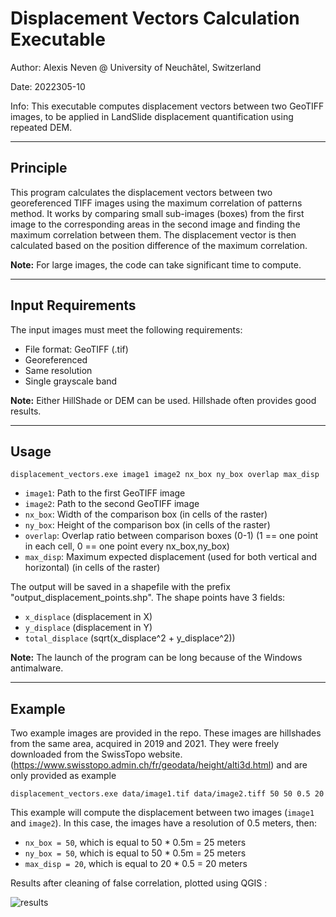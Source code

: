 # Displacement Vectors Calculation Executable

Author: Alexis Neven @ University of Neuchâtel, Switzerland

Date: 2022305-10

Info: This executable computes displacement vectors between two GeoTIFF images, to be applied in LandSlide displacement quantification using repeated DEM.

---

## Principle

This program calculates the displacement vectors between two georeferenced TIFF images using the maximum correlation of patterns method. It works by comparing small sub-images (boxes) from the first image to the corresponding areas in the second image and finding the maximum correlation between them. The displacement vector is then calculated based on the position difference of the maximum correlation.

**Note:** For large images, the code can take significant time to compute.


---

## Input Requirements

The input images must meet the following requirements:
- File format: GeoTIFF (.tif)
- Georeferenced
- Same resolution
- Single grayscale band

**Note:** Either HillShade or DEM can be used. Hillshade often provides good results.

---

## Usage

```displacement_vectors.exe image1 image2 nx_box ny_box overlap max_disp```

- `image1`: Path to the first GeoTIFF image
- `image2`: Path to the second GeoTIFF image
- `nx_box`: Width of the comparison box (in cells of the raster)
- `ny_box`: Height of the comparison box (in cells of the raster)
- `overlap`: Overlap ratio between comparison boxes (0-1) (1 == one point in each cell, 0 == one point every nx_box,ny_box)
- `max_disp`: Maximum expected displacement (used for both vertical and horizontal) (in cells of the raster)

The output will be saved in a shapefile with the prefix "output_displacement_points.shp". The shape points have 3 fields:
- `x_displace` (displacement in X)
- `y_displace` (displacement in Y)
- `total_displace` (sqrt(x_displace^2 + y_displace^2))

**Note:** The launch of the program can be long because of the Windows antimalware.

---

## Example

Two example images are provided in the repo. These images are hillshades from the same area, acquired in 2019 and 2021. They were freely downloaded from the SwissTopo website. (https://www.swisstopo.admin.ch/fr/geodata/height/alti3d.html) and are only provided as example

```displacement_vectors.exe data/image1.tif data/image2.tiff 50 50 0.5 20```

This example will compute the displacement between two images (`image1` and `image2`). In this case, the images have a resolution of 0.5 meters, then:

- `nx_box = 50`, which is equal to 50 * 0.5m = 25 meters
- `ny_box = 50`, which is equal to 50 * 0.5m = 25 meters
- `max_disp = 20`, which is equal to 20 * 0.5 = 20 meters

Results after cleaning of false correlation, plotted using QGIS :

![results](https://github.com/alexsnev/dem-corr/blob/main/results/results.png)

